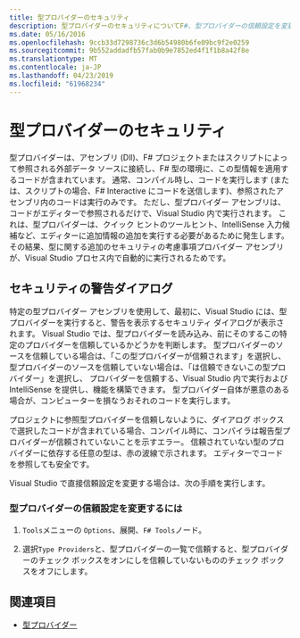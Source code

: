 ```yaml
---
title: 型プロバイダーのセキュリティ
description: 型プロバイダーのセキュリティについてF#、型プロバイダーの信頼設定を変更する方法などです。
ms.date: 05/16/2016
ms.openlocfilehash: 9ccb33d7298736c3d6b54980b6fe09bc9f2e0259
ms.sourcegitcommit: 9b552addadfb57fab0b9e7852ed4f1f1b8a42f8e
ms.translationtype: MT
ms.contentlocale: ja-JP
ms.lasthandoff: 04/23/2019
ms.locfileid: "61968234"
---
```

# <a name="type-provider-security"></a>型プロバイダーのセキュリティ

型プロバイダーは、アセンブリ (Dll)、F# プロジェクトまたはスクリプトによって参照される外部データ ソースに接続し、F# 型の環境に、この型情報を適用するコードが含まれています。 通常、コンパイル時し、コードを実行します (または、スクリプトの場合、F# Interactive にコードを送信します)、参照されたアセンブリ内のコードは実行のみです。 ただし、型プロバイダー アセンブリは、コードがエディターで参照されるだけで、Visual Studio 内で実行されます。 これは、型プロバイダーは、クイック ヒントのツールヒント、IntelliSense 入力候補など、エディターに追加情報の追加を実行する必要があるために発生します。 その結果、型に関する追加のセキュリティの考慮事項プロバイダー アセンブリが、Visual Studio プロセス内で自動的に実行されるためです。

## <a name="security-warning-dialog"></a>セキュリティの警告ダイアログ

特定の型プロバイダー アセンブリを使用して、最初に、Visual Studio には、型プロバイダーを実行すると、警告を表示するセキュリティ ダイアログが表示されます。 Visual Studio では、型プロバイダーを読み込み、前にそのするこの特定のプロバイダーを信頼しているかどうかを判断します。 型プロバイダーのソースを信頼している場合は、「この型プロバイダーが信頼されます」を選択し、 型プロバイダーのソースを信頼していない場合は、「は信頼できないこの型プロバイダー」を選択し、 プロバイダーを信頼する、Visual Studio 内で実行および IntelliSense を提供し、機能を構築できます。 型プロバイダー自体が悪意のある場合が、コンピューターを損なうおそれのコードを実行します。

プロジェクトに参照型プロバイダーを信頼しないように、ダイアログ ボックスで選択したコードが含まれている場合、コンパイル時に、コンパイラは報告型プロバイダーが信頼されていないことを示すエラー。 信頼されていない型のプロバイダーに依存する任意の型は、赤の波線で示されます。 エディターでコードを参照しても安全です。

Visual Studio で直接信頼設定を変更する場合は、次の手順を実行します。

### <a name="to-change-the-trust-settings-for-type-providers"></a>型プロバイダーの信頼設定を変更するには

1. `Tools`メニューの  `Options`、展開、`F# Tools`ノード。

2. 選択`Type Providers`と、型プロバイダーの一覧で信頼すると、型プロバイダーのチェック ボックスをオンにしを信頼していないもののチェック ボックスをオフにします。

## <a name="see-also"></a>関連項目

- [型プロバイダー](index.md)